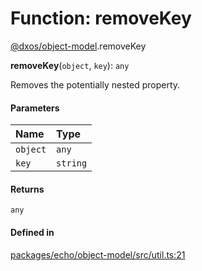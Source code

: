# Function: removeKey

[@dxos/object-model](../modules/dxos_object_model.md).removeKey

**removeKey**(`object`, `key`): `any`

Removes the potentially nested property.

#### Parameters

| Name | Type |
| :------ | :------ |
| `object` | `any` |
| `key` | `string` |

#### Returns

`any`

#### Defined in

[packages/echo/object-model/src/util.ts:21](https://github.com/dxos/dxos/blob/db8188dae/packages/echo/object-model/src/util.ts#L21)
